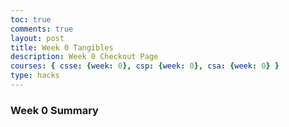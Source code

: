 ```yaml
---
toc: true
comments: true
layout: post
title: Week 0 Tangibles
description: Week 0 Checkout Page
courses: { csse: {week: 0}, csp: {week: 0}, csa: {week: 0} }
type: hacks
---
```


### Week 0 Summary
